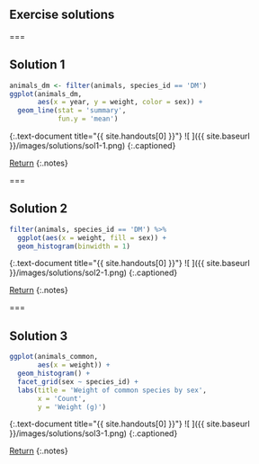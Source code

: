 ---
---

## Exercise solutions

===

## Solution 1



~~~r
animals_dm <- filter(animals, species_id == 'DM')
ggplot(animals_dm,
       aes(x = year, y = weight, color = sex)) +
  geom_line(stat = 'summary',
            fun.y = 'mean')
~~~
{:.text-document title="{{ site.handouts[0] }}"}
![ ]({{ site.baseurl }}/images/solutions/sol1-1.png)
{:.captioned}

[Return](#exercise-1)
{:.notes}

===

## Solution 2



~~~r
filter(animals, species_id == 'DM') %>%
  ggplot(aes(x = weight, fill = sex)) +         
  geom_histogram(binwidth = 1)
~~~
{:.text-document title="{{ site.handouts[0] }}"}
![ ]({{ site.baseurl }}/images/solutions/sol2-1.png)
{:.captioned}

[Return](#exercise-2)
{:.notes}

===

## Solution 3



~~~r
ggplot(animals_common,
       aes(x = weight)) +
  geom_histogram() +
  facet_grid(sex ~ species_id) +
  labs(title = 'Weight of common species by sex',
       x = 'Count',
       y = 'Weight (g)')
~~~
{:.text-document title="{{ site.handouts[0] }}"}
![ ]({{ site.baseurl }}/images/solutions/sol3-1.png)
{:.captioned}

[Return](#exercise-3)
{:.notes}
